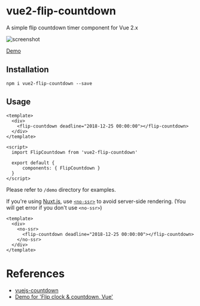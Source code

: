 # vue2-flip-countdown

A simple flip countdown timer component for Vue 2.x

![screenshot](https://github.com/philipjkim/vue2-flip-countdown/blob/master/screenshot.png?raw=true)

[Demo](https://philipjkim.github.io/vue2-flip-countdown/index.html)

## Installation

```
npm i vue2-flip-countdown --save
```

## Usage

```vue
<template>
  <div>
    <flip-countdown deadline="2018-12-25 00:00:00"></flip-countdown>
  </div>
</template>

<script>
  import FlipCountdown from 'vue2-flip-countdown'

  export default {
      components: { FlipCountdown }
  }
</script>
```

Please refer to `/demo` directory for examples.

If you're using [Nuxt.js](https://nuxtjs.org/), use [`<no-ssr>`](https://nuxtjs.org/api/components-no-ssr#the-lt-no-ssr-gt-component) to avoid server-side rendering. (You will get error if you don't use `<no-ssr>`)

```vue
<template>
  <div>
    <no-ssr>
      <flip-countdown deadline="2018-12-25 00:00:00"></flip-countdown>
    </no-ssr>
  </div>
</template>
```

# References

- [vuejs-countdown](https://github.com/getanwar/vuejs-countdown)
- [Demo for 'Flip clock & countdown, Vue'](https://codepen.io/shshaw/pen/BzObXp)
